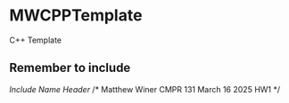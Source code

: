 # MWCPPTemplate
C++ Template

## Remember to include
*Include Name Header*
/*
    Matthew Winer
    CMPR 131
    March 16 2025
    HW1
*/